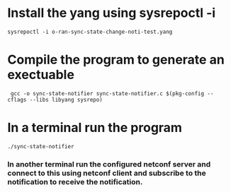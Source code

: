 # Install the yang using sysrepoctl -i
```
sysrepoctl -i o-ran-sync-state-change-noti-test.yang
```
# Compile the program to generate an exectuable 
```
 gcc -o sync-state-notifier sync-state-notifier.c $(pkg-config --cflags --libs libyang sysrepo)
```

# In a terminal run the program
```
./sync-state-notifier
```

### In another terminal run the configured netconf server and connect to this using netconf client and subscribe to the notification to receive the notification. 
